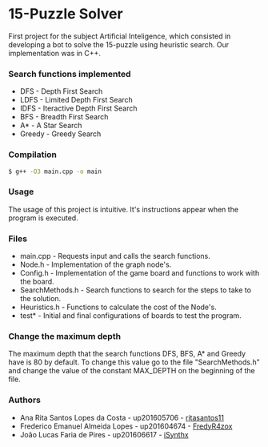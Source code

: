 # 15-Puzzle Solver
First project for the subject Artificial Inteligence, which consisted in developing a bot to solve the 15-puzzle using heuristic search.
Our implementation was in C++.


### Search functions implemented
* DFS - Depth First Search
* LDFS - Limited Depth First Search
* IDFS - Iteractive Depth First Search
* BFS - Breadth First Search
* A* - A Star Search
* Greedy - Greedy Search


### Compilation
``` bash
$ g++ -O3 main.cpp -o main
```

### Usage
The usage of this project is intuitive. It's instructions appear when the program is executed.


### Files
* main.cpp - Requests input and calls the search functions.
* Node.h - Implementation of the graph node's.
* Config.h 	- Implementation of the game board and functions to work with the board.
* SearchMethods.h - Search functions to search for the steps to take to the solution.
* Heuristics.h - Functions to calculate the cost of the Node's.
* test* - Initial and final configurations of boards to test the program.


### Change the maximum depth
The maximum depth that the search functions DFS, BFS, A* and Greedy have is 80 by default.
To change this value go to the file "SearchMethods.h" and change the value of the constant MAX_DEPTH on the beginning of the file.


### Authors
* Ana Rita Santos Lopes da Costa - up201605706 - [ritasantos11](https://www.github.com/ritasantos11)
* Frederico Emanuel Almeida Lopes - up201604674 - [FredyR4zox](https://www.github.com/FredyR4zox)
* João Lucas Faria de Pires - up201606617 - [iSynthx](https://www.github.com/iSynthx)
